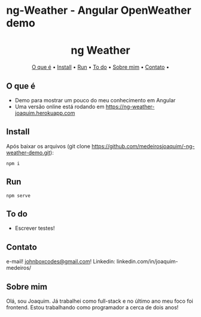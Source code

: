 # ng-Weather - Angular OpenWeather demo

<h1 align="center">
ng Weather
</h1>

<p align="center">
  <a href="#o-que-e">O que é</a> •
  <a href="#install">Install</a> •
  <a href="#run">Run</a> •
  <a href="#to-do">To do</a> •
  <a href="#sobre-mim">Sobre mim</a> •
  <a href="#contato">Contato</a> •
</p>

## O que é

* Demo para mostrar um pouco do meu conhecimento em Angular
* Uma versão online está rodando em https://ng-weather-joaquim.herokuapp.com

## Install
Após baixar os arquivos (git clone https://github.com/medeirosjoaquim/-ng-weather-demo.git):

```npm i```

## Run

```npm serve```

## To do

* Escrever testes!

## Contato

e-mail! johnboxcodes@gmail.com! Linkedin:
linkedin.com/in/joaquim-medeiros/

## Sobre mim

Olá, sou Joaquim. Já trabalhei como full-stack e no último ano meu
foco foi frontend. Estou trabalhando como programador a cerca de dois anos!